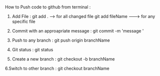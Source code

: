 How to Push code to github from terminal : 

1. Add File : 
git add .  --> for all changed file 
git add fileName ---> for any specific file 


2. Commit with an approapriate message : 
git commit -m 'message '

3. Push to any branch : 
git push origin branchName 


4. Git status :
git status 

5. Create a new branch :
git checkout -b branchName 

6.Switch to other branch : 
git checkout branchName 

